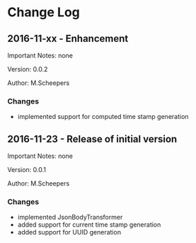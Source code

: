 # Change Log

## 2016-11-xx - Enhancement

Important Notes: none

Version: 0.0.2

Author: M.Scheepers

### Changes

- implemented support for computed time stamp generation


## 2016-11-23 - Release of initial version

Important Notes: none

Version: 0.0.1

Author: M.Scheepers

### Changes

- implemented JsonBodyTransformer
- added support for current time stamp generation
- added support for UUID generation
